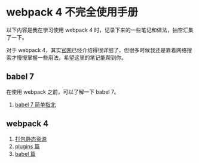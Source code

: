 # webpack 4 不完全使用手册

以下内容是我在学习使用 webpack 4 时，记录下来的一些笔记和做法，抽空汇集了一下。

对于 webpack 4，其实[官网](<https://webpack.js.org/>)已经介绍得很详细了，但很多时候我还是靠着网络搜索才慢慢掌握一些用法，希望这里的笔记能帮到你。

## babel 7

在使用 webpack 之前，可以了解一下 babel 7。

1. [babel 7 简单指北](<https://www.cnblogs.com/guolao/p/10753795.html>)

## webpack 4

1. [打包静态资源](<https://www.cnblogs.com/guolao/p/11227646.html>)
2. [plugins 篇](<https://www.cnblogs.com/guolao/p/11239756.html>)
3. [babel 篇](<https://www.cnblogs.com/guolao/p/11244758.html>)